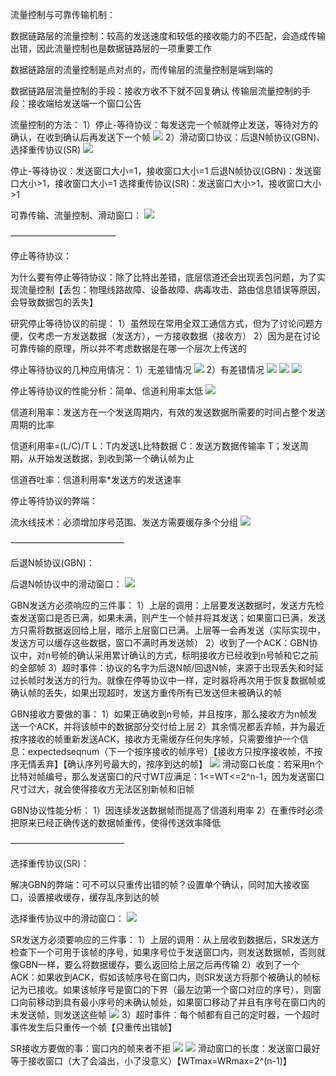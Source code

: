 流量控制与可靠传输机制：

数据链路层的流量控制：较高的发送速度和较低的接收能力的不匹配，会造成传输出错，因此流量控制也是数据链路层的一项重要工作

数据链路层的流量控制是点对点的，而传输层的流量控制是端到端的

数据链路层流量控制的手段：接收方收不下就不回复确认
传输层流量控制的手段：接收端给发送端一个窗口公告

流量控制的方法：
1）停止-等待协议：每发送完一个帧就停止发送，等待对方的确认，在收到确认后再发送下一个帧
![](https://tva1.sinaimg.cn/large/008eGmZEly1gose7dgvq7j30f70c2abu.jpg)
2）滑动窗口协议：后退N帧协议(GBN)、选择重传协议(SR)
![](https://tva1.sinaimg.cn/large/008eGmZEly1gose7lkb7hj30m309kn0s.jpg)

停止-等待协议：发送窗口大小=1，接收窗口大小=1
后退N帧协议(GBN)：发送窗口大小>1，接收窗口大小=1
选择重传协议(SR)：发送窗口大小>1，接收窗口大小>1

可靠传输、流量控制、滑动窗口：
![](https://tva1.sinaimg.cn/large/008eGmZEly1gose7tibf8j30p408on08.jpg)

————————————

停止等待协议：

为什么要有停止等待协议：除了比特出差错，底层信道还会出现丢包问题，为了实现流量控制【丢包：物理线路故障、设备故障、病毒攻击、路由信息错误等原因，会导致数据包的丢失】

研究停止等待协议的前提：
1）虽然现在常用全双工通信方式，但为了讨论问题方便，仅考虑一方发送数据（发送方），一方接收数据（接收方）
2）因为是在讨论可靠传输的原理，所以并不考虑数据是在哪一个层次上传送的

停止等待协议的几种应用情况：
1）无差错情况
![](https://tva1.sinaimg.cn/large/008eGmZEly1gose82wz9vj30ro0h5442.jpg)
2）有差错情况
![](https://tva1.sinaimg.cn/large/008eGmZEly1gose8bu6k7j31480gxjzn.jpg)
![](https://tva1.sinaimg.cn/large/008eGmZEly1gose8jewbqj30so0gq7aa.jpg)
![](https://tva1.sinaimg.cn/large/008eGmZEly1gose8rsaukj30rt0gqaf2.jpg)

停止等待协议的性能分析：简单、信道利用率太低
![](https://tva1.sinaimg.cn/large/008eGmZEly1gose90ohdvj30zw0ec78y.jpg)

信道利用率：发送方在一个发送周期内，有效的发送数据所需要的时间占整个发送周期的比率

信道利用率=(L/C)/T
L：T内发送L比特数据
C：发送方数据传输率
T；发送周期，从开始发送数据，到收到第一个确认帧为止

信道吞吐率：信道利用率*发送方的发送速率

停止等待协议的弊端：

流水线技术：必须增加序号范围、发送方需要缓存多个分组
![](https://tva1.sinaimg.cn/large/008eGmZEly1gose9cgzfpj30f50h5gpw.jpg)

—————————————

后退N帧协议(GBN)：

后退N帧协议中的滑动窗口：
![](https://tva1.sinaimg.cn/large/008eGmZEly1gose9nxmbfj30mk0gb7a2.jpg)

GBN发送方必须响应的三件事：
1）上层的调用：上层要发送数据时，发送方先检查发送窗口是否已满，如果未满，则产生一个帧并将其发送；如果窗口已满，发送方只需将数据返回给上层，暗示上层窗口已满。上层等一会再发送（实际实现中，发送方可以缓存这些数据，窗口不满时再发送帧）
2）收到了一个ACK：GBN协议中，对n号帧的确认采用累计确认的方式，标明接收方已经收到n号帧和它之前的全部帧
3）超时事件：协议的名字为后退N帧/回退N帧，来源于出现丢失和时延过长帧时发送方的行为。就像在停等协议中一样，定时器将再次用于恢复数据帧或确认帧的丢失，如果出现超时，发送方重传所有已发送但未被确认的帧

GBN接收方要做的事：
1）如果正确收到n号帧，并且按序，那么接收方为n帧发送一个ACK，并将该帧中的数据部分交付给上层
2）其余情况都丢弃帧，并为最近按序接收的帧重新发送ACK，接收方无需缓存任何失序帧，只需要维护一个信息：expectedseqnum（下一个按序接收的帧序号）【接收方只按序接收帧，不按序无情丢弃】【确认序列号最大的，按序到达的帧】
![](https://tva1.sinaimg.cn/large/008eGmZEly1goseacfu9xj30gb0fhdji.jpg)
滑动窗口长度：若采用n个比特对帧编号，那么发送窗口的尺寸WT应满足：1<=WT<=2^n-1，因为发送窗口尺寸过大，就会使得接收方无法区别新帧和旧帧

GBN协议性能分析：
1）因连续发送数据帧而提高了信道利用率
2）在重传时必须把原来已经正确传送的数据帧重传，使得传送效率降低

—————————————

选择重传协议(SR)：

解决GBN的弊端：可不可以只重传出错的帧？设置单个确认，同时加大接收窗口，设置接收缓存，缓存乱序到达的帧

选择重传协议中的滑动窗口：
![](https://tva1.sinaimg.cn/large/008eGmZEly1goseanqvpaj30t10i0dh2.jpg)

SR发送方必须要响应的三件事：
1）上层的调用：从上层收到数据后，SR发送方检查下一个可用于该帧的序号，如果序号位于发送窗口内，则发送数据帧，否则就像GBN一样，要么将数据缓存，要么返回给上层之后再传输
2）收到了一个ACK：如果收到ACK，假如该帧序号在窗口内，则SR发送方将那个被确认的帧标记为已接收。如果该帧序号是窗口的下界（最左边第一个窗口对应的序号），则窗口向前移动到具有最小序号的未确认帧处，如果窗口移动了并且有序号在窗口内的未发送帧，则发送这些帧
![](https://tva1.sinaimg.cn/large/008eGmZEly1goseay44m7j30ku03mjre.jpg)
3）超时事件：每个帧都有自己的定时器，一个超时事件发生后只重传一个帧【只重传出错帧】

SR接收方要做的事：窗口内的帧来者不拒
![](https://tva1.sinaimg.cn/large/008eGmZEly1goseb7f1rfj30qv0e33zp.jpg)
![](https://tva1.sinaimg.cn/large/008eGmZEly1gosebm7sfsj30gb0gywjj.jpg)
滑动窗口的长度：发送窗口最好等于接收窗口（大了会溢出，小了没意义）【WTmax=WRmax=2^(n-1)】

